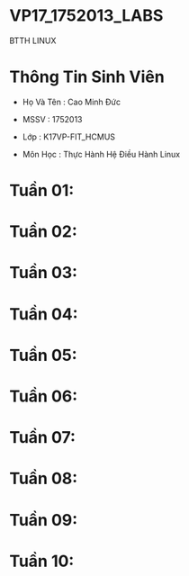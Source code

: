 # VP17_1752013_LABS
BTTH LINUX

# Thông Tin Sinh Viên

* Họ Và Tên : Cao Minh Đức

* MSSV : 1752013

* Lớp : K17VP-FIT_HCMUS

* Môn Học : Thực Hành Hệ Điều Hành Linux

# Tuần 01: 

# Tuần 02:

# Tuần 03:

# Tuần 04:

# Tuần 05:

# Tuần 06:

# Tuần 07:

# Tuần 08:

# Tuần 09:
 
# Tuần 10:
